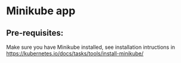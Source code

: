 # Minikube app

## Pre-requisites:
Make sure you have Minikube installed, see installation intructions in https://kubernetes.io/docs/tasks/tools/install-minikube/
